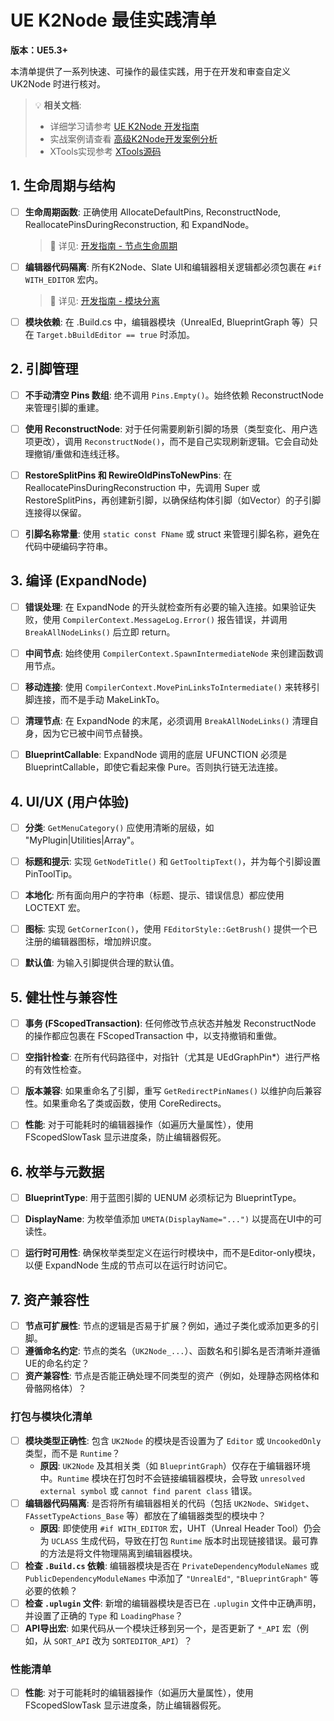 # UE K2Node 最佳实践清单
**版本：UE5.3+**

本清单提供了一系列快速、可操作的最佳实践，用于在开发和审查自定义 UK2Node 时进行核对。

> 💡 **相关文档**:
> - 详细学习请参考 [UE K2Node 开发指南](UE%20K2Node%20开发指南.md)
> - 实战案例请查看 [高级K2Node开发案例分析](NoteUE4%20项目高级K2Node开发手册.md)
> - XTools实现参考 [XTools源码](../Source/)

## 1. 生命周期与结构

- [ ] **生命周期函数**: 正确使用 AllocateDefaultPins, ReconstructNode, ReallocatePinsDuringReconstruction, 和 ExpandNode。
  > 📖 详见: [开发指南 - 节点生命周期](UE%20K2Node%20开发指南.md#13-节点生命周期)

- [ ] **编辑器代码隔离**: 所有K2Node、Slate UI和编辑器相关逻辑都必须包裹在 `#if WITH_EDITOR` 宏内。
  > 📖 详见: [开发指南 - 模块分离](UE%20K2Node%20开发指南.md#第九部分核心原则编辑器与运行时模块分离)

- [ ] **模块依赖**: 在 .Build.cs 中，编辑器模块（UnrealEd, BlueprintGraph 等）只在 `Target.bBuildEditor == true` 时添加。

## 2. 引脚管理

- [ ] **不手动清空 Pins 数组**: 绝不调用 `Pins.Empty()`。始终依赖 ReconstructNode 来管理引脚的重建。

- [ ] **使用 ReconstructNode**: 对于任何需要刷新引脚的场景（类型变化、用户选项更改），调用 `ReconstructNode()`，而不是自己实现刷新逻辑。它会自动处理撤销/重做和连线迁移。

- [ ] **RestoreSplitPins 和 RewireOldPinsToNewPins**: 在 ReallocatePinsDuringReconstruction 中，先调用 Super 或 RestoreSplitPins，再创建新引脚，以确保结构体引脚（如Vector）的子引脚连接得以保留。

- [ ] **引脚名称常量**: 使用 `static const FName` 或 struct 来管理引脚名称，避免在代码中硬编码字符串。

## 3. 编译 (ExpandNode)

- [ ] **错误处理**: 在 ExpandNode 的开头就检查所有必要的输入连接。如果验证失败，使用 `CompilerContext.MessageLog.Error()` 报告错误，并调用 `BreakAllNodeLinks()` 后立即 return。

- [ ] **中间节点**: 始终使用 `CompilerContext.SpawnIntermediateNode` 来创建函数调用节点。

- [ ] **移动连接**: 使用 `CompilerContext.MovePinLinksToIntermediate()` 来转移引脚连接，而不是手动 MakeLinkTo。

- [ ] **清理节点**: 在 ExpandNode 的末尾，必须调用 `BreakAllNodeLinks()` 清理自身，因为它已被中间节点替换。

- [ ] **BlueprintCallable**: ExpandNode 调用的底层 UFUNCTION 必须是 BlueprintCallable，即使它看起来像 Pure。否则执行链无法连接。

## 4. UI/UX (用户体验)

- [ ] **分类**: `GetMenuCategory()` 应使用清晰的层级，如 "MyPlugin|Utilities|Array"。

- [ ] **标题和提示**: 实现 `GetNodeTitle()` 和 `GetTooltipText()`，并为每个引脚设置 PinToolTip。

- [ ] **本地化**: 所有面向用户的字符串（标题、提示、错误信息）都应使用 LOCTEXT 宏。

- [ ] **图标**: 实现 `GetCornerIcon()`，使用 `FEditorStyle::GetBrush()` 提供一个已注册的编辑器图标，增加辨识度。

- [ ] **默认值**: 为输入引脚提供合理的默认值。

## 5. 健壮性与兼容性

- [ ] **事务 (FScopedTransaction)**: 任何修改节点状态并触发 ReconstructNode 的操作都应包裹在 FScopedTransaction 中，以支持撤销和重做。

- [ ] **空指针检查**: 在所有代码路径中，对指针（尤其是 UEdGraphPin*）进行严格的有效性检查。

- [ ] **版本兼容**: 如果重命名了引脚，重写 `GetRedirectPinNames()` 以维护向后兼容性。如果重命名了类或函数，使用 CoreRedirects。

- [ ] **性能**: 对于可能耗时的编辑器操作（如遍历大量属性），使用 FScopedSlowTask 显示进度条，防止编辑器假死。

## 6. 枚举与元数据

- [ ] **BlueprintType**: 用于蓝图引脚的 UENUM 必须标记为 BlueprintType。

- [ ] **DisplayName**: 为枚举值添加 `UMETA(DisplayName="...")` 以提高在UI中的可读性。

- [ ] **运行时可用性**: 确保枚举类型定义在运行时模块中，而不是Editor-only模块，以便 ExpandNode 生成的节点可以在运行时访问它。

## 7. 资产兼容性

- [ ] **节点可扩展性**: 节点的逻辑是否易于扩展？例如，通过子类化或添加更多的引脚。
- [ ] **遵循命名约定**: 节点的类名（`UK2Node_...`）、函数名和引脚名是否清晰并遵循UE的命名约定？
- [ ] **资产兼容性**: 节点是否能正确处理不同类型的资产（例如，处理静态网格体和骨骼网格体）？

### 打包与模块化清单

- [ ] **模块类型正确性**: 包含 `UK2Node` 的模块是否设置为了 `Editor` 或 `UncookedOnly` 类型，而不是 `Runtime`？
    - **原因**: `UK2Node` 及其相关类（如 `BlueprintGraph`）仅存在于编辑器环境中。`Runtime` 模块在打包时不会链接编辑器模块，会导致 `unresolved external symbol` 或 `cannot find parent class` 错误。
- [ ] **编辑器代码隔离**: 是否将所有编辑器相关的代码（包括 `UK2Node`、`SWidget`、`FAssetTypeActions_Base` 等）都放在了编辑器类型的模块中？
    - **原因**: 即使使用 `#if WITH_EDITOR` 宏，UHT（Unreal Header Tool）仍会为 `UCLASS` 生成代码，导致在打包 `Runtime` 版本时出现链接错误。最可靠的方法是将文件物理隔离到编辑器模块。
- [ ] **检查 `.Build.cs` 依赖**: 编辑器模块是否在 `PrivateDependencyModuleNames` 或 `PublicDependencyModuleNames` 中添加了 `"UnrealEd"`, `"BlueprintGraph"` 等必要的依赖？
- [ ] **检查 `.uplugin` 文件**: 新增的编辑器模块是否已在 `.uplugin` 文件中正确声明，并设置了正确的 `Type` 和 `LoadingPhase`？
- [ ] **API导出宏**: 如果代码从一个模块迁移到另一个，是否更新了 `*_API` 宏（例如，从 `SORT_API` 改为 `SORTEDITOR_API`）？

### 性能清单

- [ ] **性能**: 对于可能耗时的编辑器操作（如遍历大量属性），使用 FScopedSlowTask 显示进度条，防止编辑器假死。